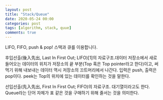 ```yaml
---
layout: post
title: "Stack/Queue"
date: 2020-05-24 00:00
categories: post
tags: [algorithm, stack, quue]
comments: true
---
```


LIFO, FIFO, push & pop! 스택과 큐를 이용합니다.

후입선출(後入先出, Last In First Out; LIFO)[1]의 자료구조.데이터 저장소에서 새로 들어오는 데이터의 위치가 저장소의 끝 부분(Top 혹은 Top pointer라고 한다)이고, 써먹기 위해 내보내는 데이터 역시 저장소의 끄트머리에서 나간다. 입력은 push, 출력은 pop이다. peek는 Top의 위치에 있는 데이터를 확인하는 것을 말한다.

선입선출(先入先出, First In First Out; FIFO)의 자료구조. 대기열이라고도 한다. Queue라는 단어 자체가 표 같은 것을 구매하기 위해 줄서는 것을 의미한다.
